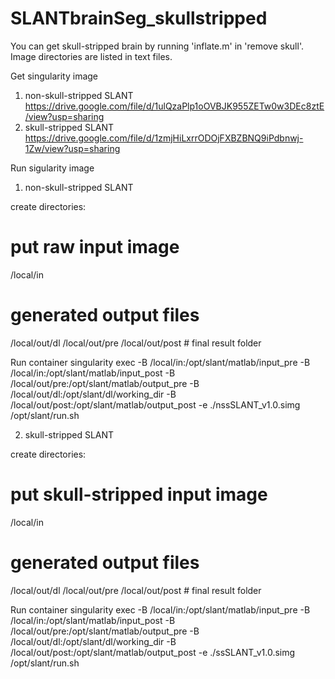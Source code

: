 # SLANTbrainSeg_skullstripped
You can get skull-stripped brain by running 'inflate.m' in 'remove skull'. Image directories are listed in text files.

Get singularity image
1. non-skull-stripped SLANT
https://drive.google.com/file/d/1ulQzaPlp1oOVBJK955ZETw0w3DEc8ztE/view?usp=sharing
2. skull-stripped SLANT
https://drive.google.com/file/d/1zmjHiLxrrODOjFXBZBNQ9iPdbnwj-1Zw/view?usp=sharing

Run sigularity image
1. non-skull-stripped SLANT

create directories:
# put raw input image
/local/in  
# generated output files
/local/out/dl
/local/out/pre
/local/out/post  # final result folder

Run container
singularity exec -B /local/in:/opt/slant/matlab/input_pre -B /local/in:/opt/slant/matlab/input_post -B /local/out/pre:/opt/slant/matlab/output_pre -B /local/out/dl:/opt/slant/dl/working_dir -B /local/out/post:/opt/slant/matlab/output_post -e ./nssSLANT_v1.0.simg /opt/slant/run.sh

2. skull-stripped SLANT

create directories:
# put skull-stripped input image
/local/in  
# generated output files
/local/out/dl
/local/out/pre
/local/out/post  # final result folder

Run container
singularity exec -B /local/in:/opt/slant/matlab/input_pre -B /local/in:/opt/slant/matlab/input_post -B /local/out/pre:/opt/slant/matlab/output_pre -B /local/out/dl:/opt/slant/dl/working_dir -B /local/out/post:/opt/slant/matlab/output_post -e ./ssSLANT_v1.0.simg /opt/slant/run.sh
